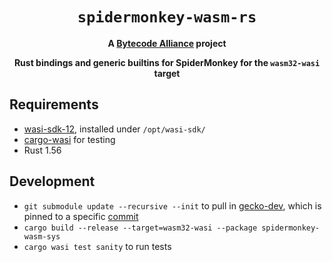 <div align="center">
  <h1><code>spidermonkey-wasm-rs</code></h1>

  <strong>A <a href="https://bytecodealliance.org/">Bytecode Alliance</a> project</strong>
  <p>
    <strong>Rust bindings and generic builtins for SpiderMonkey for the <code>wasm32-wasi</code> target</strong>
  </p>
</div>

## Requirements

- [wasi-sdk-12](https://github.com/WebAssembly/wasi-sdk/releases/tag/wasi-sdk-12), installed under `/opt/wasi-sdk/`
- [cargo-wasi](https://github.com/bytecodealliance/cargo-wasi) for testing
- Rust 1.56

## Development

- `git submodule update --recursive --init` to pull in [gecko-dev](https://github.com/mozilla/gecko-dev), which is pinned to a specific [commit](crates/spidermonkey-wasm-sys/COMMIT)
- `cargo build --release --target=wasm32-wasi --package spidermonkey-wasm-sys`
- `cargo wasi test sanity` to run tests




